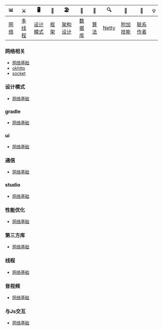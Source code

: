 
| 📊 |⚔️ | 🖥 | 🚏 | 🏖  | 🌁| 📮 | 🔍 | 🚀 | 🌈 |💡
| :--------: | :---------: | :---------: | :---------: | :---------: | :---------:| :---------: | :-------: | :-------:| :------:|:------:|
| [网络](#网络相关) | [多线程](#线程) | [设计模式](#设计模式) |[框架](#常用框架第三方组件)|[架构设计](#架构设计)| [数据库](#db-相关) |[算法](#数据结构与算法)|[Netty](#netty-相关)| [附加技能](#附加技能)|[联系作者](#联系作者) |

### 网络相关
- [网络基础](https://github.com/cuncunniu/Android-Knowledge-System/blob/master/net/netbasis.md)
- [okhttp](https://github.com/crossoverJie/Java-Interview/blob/master/MD/LinkedList.md)
- [socket](https://github.com/crossoverJie/Java-Interview/blob/master/MD/LinkedList.md)

### 设计模式
- [网络基础](https://github.com/cuncunniu/Android-Knowledge-System/blob/master/net/netbasis.md)

### gradle
- [网络基础](https://github.com/cuncunniu/Android-Knowledge-System/blob/master/net/netbasis.md)

### ui
- [网络基础](https://github.com/cuncunniu/Android-Knowledge-System/blob/master/net/netbasis.md)

### 通信
- [网络基础](https://github.com/cuncunniu/Android-Knowledge-System/blob/master/net/netbasis.md)

### studio
- [网络基础](https://github.com/cuncunniu/Android-Knowledge-System/blob/master/net/netbasis.md)

### 性能优化
- [网络基础](https://github.com/cuncunniu/Android-Knowledge-System/blob/master/net/netbasis.md)

### 第三方库
- [网络基础](https://github.com/cuncunniu/Android-Knowledge-System/blob/master/net/netbasis.md)

### 线程
- [网络基础](https://github.com/cuncunniu/Android-Knowledge-System/blob/master/net/netbasis.md)

### 音视频
- [网络基础](https://github.com/cuncunniu/Android-Knowledge-System/blob/master/net/netbasis.md)

### 与Js交互
- [网络基础](https://github.com/cuncunniu/Android-Knowledge-System/blob/master/net/netbasis.md)
